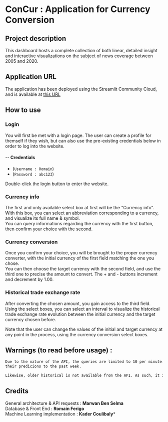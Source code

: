 # ConCur : Application for Currency Conversion

## Project description

This dashboard hosts a complete collection of both linear, detailed insight and interactive visualizations on the subject of news coverage between 2005 and 2020.

## Application URL

The application has been deployed using the Streamlit Community Cloud, and is available at [this URL]([https://www.data.gouv.fr](https://datacamp2024-iaxrg6qhvr39fgiksvpq4c.streamlit.app/)) 

## How to use

### Login

You will first be met with a login page. The user can create a profile for themself if they wish, but can also use the pre-existing credentials below in order to log into the website.

#### -- Credentials
- (`Username : Romain`)
- (`Password : abc123`)

Double-click the login button to enter the website.

### Currency info

The first and only available select box at first will be the "Currency info". With this box, you can select an abbreviation corresponding to a currency, and visualize its full name & symbol.  
You can query informations regarding the currency with the first button, then confirm your choice with the second.

### Currency conversion

Once you confirm your choice, you will be brought to the proper currency converter, with the initial currency of the first field matching the one you chose.  
You can then choose the target currency with the second field, and use the third one to precise the amount to convert. The + and - buttons increment and decrement by 1.00.

### Historical trade exchange rate

After converting the chosen amount, you gain access to the third field. Using the select boxes, you can select an interval to visualize the historical trade exchange rate evolution
between the initial currency and the target currency chosen before.  

Note that the user can change the values of the initial and target currency at any point in the process, using the currency conversion
select boxes.

## Warnings (to read before usage) :

```diff
Due to the nature of the API, the queries are limited to 10 per minute. As such, it is unadvised to perform predicions on a large scale for the historical data section. It is advised that the user limit
their predicions to the past week.

Likewise, older historical is not available from the API. As such, it is also recommended that the user does not try to send queries for historical data anterior to 2024.
```

## Credits
General architecture & API requests : **Marwan Ben Selma**  
Database & Front End : **Romain Ferigo**  
Machine Learning implementation : **Kader Coulibaly***
